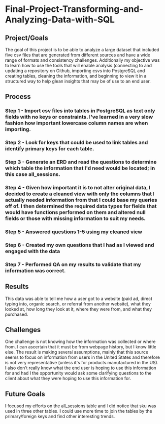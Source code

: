 # Final-Project-Transforming-and-Analyzing-Data-with-SQL

## Project/Goals
The goal of this project is to be able to analyze a large dataset that included five csv files that are generated from different sources and have a wide range of formats and consistency challenges. Additionally my objective was to learn how to use the tools that will enable analysis (connecting to and updating a repository on Github, importing csvs into PostgreSQL and creating tables, cleaning the information, and beginning to view it in a structured way to help glean insights that may be of use to an end user. 

## Process
### Step 1 - Import csv files into tables in PostgreSQL as text only fields with no keys or constraints. I've learned in a very slow fashion how important lowercase column names are when importing. 
### Step 2 - Look for keys that could be used to link tables and identify primary keys for each table.
### Step 3 - Generate an ERD and read the questions to determine which table the information that I'd need would be located; in this case all_sessions.
### Step 4 - Given how important it is to not alter original data, I decided to create a cleaned view with only the columns that I actually needed information from that I could base my queries off of. I then determined the required data types for fields that would have functions performed on them and altered null fields or those with missing information to suit my needs.
### Step 5 - Answered questions 1-5 using my cleaned view
### Step 6 - Created my own questions that I had as I viewed and engaged with the data
### Step 7 - Performed QA on my results to validate that my information was correct.

## Results
This data was able to tell me how a user got to a website (paid ad, direct typing into, organic search, or referral from another website), what they looked at, how long they look at it, where they were from, and what they purchased.

## Challenges 
One challenge is not knowing how the information was collected or where from. I can ascertain that it must be from webpage history, but I know little else. The result is making several assumptions, mainly that this source seems to focus on information from users in the United States and therefore is not very representative (unless it's for products manufactured in the US). I also don't really know what the end user is hoping to use this information for and had I the opportunity would ask some clarifying questions to the client about what they were hoping to use this information for.

## Future Goals
I focused my efforts on the all_sessions table and I did notice that sku was used in three other tables. I could use more time to join the tables by the primary/foreign keys and find other interesting trends. 
